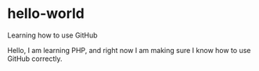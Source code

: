 # hello-world
Learning how to use GitHub

Hello,
I am learning PHP, and right now I am making sure I know how to use GitHub correctly.
